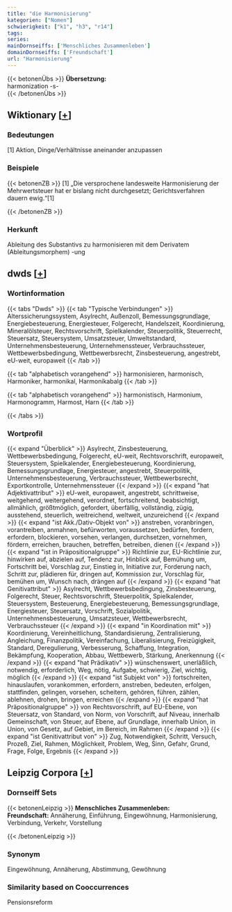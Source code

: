 ```yaml
---
title: "die Harmonisierung"
kategorien: ["Nomen"]
schwierigkeit: ["k1", "h3", "r14"]
tags:
series:
mainDornseiffs: ['Menschliches Zusammenleben']
domainDornseiffs: ['Freundschaft']
url: "Harmonisierung"
---
```


{{< betonenÜbs >}}
**Übersetzung:**  
harmonization -s-  
{{< /betonenÜbs >}}

## Wiktionary [[+](https://de.wiktionary.org/wiki/Harmonisierung)]

### Bedeutungen
[1] Aktion, Dinge/Verhältnisse aneinander anzupassen  

### Beispiele
{{< betonenZB >}}
[1] „Die versprochene landesweite Harmonisierung der Mehrwertsteuer hat er bislang nicht durchgesetzt; Gerichtsverfahren dauern ewig.“[1]  

{{< /betonenZB >}}
### Herkunft
Ableitung des Substantivs zu harmonisieren mit dem Derivatem (Ableitungsmorphem) -ung  



## dwds [[+](https://www.dwds.de/wb/Harmonisierung)]

### Wortinformation
{{< tabs "Dwds" >}}
{{< tab "Typische Verbindungen" >}}
Alterssicherungssystem, Asylrecht, Außenzoll, Bemessungsgrundlage, Energiebesteuerung, Energiesteuer, Folgerecht, Handelszeit, Koordinierung, Mineralölsteuer, Rechtsvorschrift, Spielkalender, Steuerpolitik, Steuerrecht, Steuersatz, Steuersystem, Umsatzsteuer, Umweltstandard, Unternehmensbesteuerung, Unternehmenssteuer, Verbrauchssteuer, Wettbewerbsbedingung, Wettbewerbsrecht, Zinsbesteuerung, angestrebt, eU-weit, europaweit
{{< /tab >}}

{{< tab "alphabetisch vorangehend" >}}
harmonisieren, harmonisch, Harmoniker, harmonikal, Harmonikabalg
{{< /tab >}}

{{< tab "alphabetisch vorangehend" >}}
harmonistisch, Harmonium, Harmonogramm, Harmost, Harn
{{< /tab >}}

{{< /tabs >}}

### Wortprofil
{{< expand "Überblick" >}} Asylrecht, Zinsbesteuerung, Wettbewerbsbedingung, Folgerecht, eU-weit, Rechtsvorschrift, europaweit, Steuersystem, Spielkalender, Energiebesteuerung, Koordinierung, Bemessungsgrundlage, Energiesteuer, angestrebt, Steuerpolitik, Unternehmensbesteuerung, Verbrauchssteuer, Wettbewerbsrecht, Exportkontrolle, Unternehmenssteuer {{< /expand >}}
{{< expand "hat Adjektivattribut" >}} eU-weit, europaweit, angestrebt, schrittweise, weitgehend, weitergehend, verordnet, fortschreitend, beabsichtigt, allmählich, größtmöglich, gefordert, überfällig, vollständig, zügig, ausstehend, steuerlich, weitreichend, weltweit, unzureichend {{< /expand >}}
{{< expand "ist Akk./Dativ-Objekt von" >}} anstreben, voranbringen, vorantreiben, anmahnen, befürworten, voraussetzen, bedürfen, fordern, erfordern, blockieren, vorsehen, verlangen, durchsetzen, vornehmen, fördern, erreichen, brauchen, betreffen, betreiben, dienen {{< /expand >}}
{{< expand "ist in Präpositionalgruppe" >}} Richtlinie zur, EU-Richtlinie zur, hinwirken auf, abzielen auf, Tendenz zur, Hinblick auf, Bemühung um, Fortschritt bei, Vorschlag zur, Einstieg in, Initiative zur, Forderung nach, Schritt zur, plädieren für, dringen auf, Kommission zur, Vorschlag für, bemühen um, Wunsch nach, drängen auf {{< /expand >}}
{{< expand "hat Genitivattribut" >}} Asylrecht, Wettbewerbsbedingung, Zinsbesteuerung, Folgerecht, Steuer, Rechtsvorschrift, Steuerpolitik, Spielkalender, Steuersystem, Besteuerung, Energiebesteuerung, Bemessungsgrundlage, Energiesteuer, Steuersatz, Vorschrift, Sozialpolitik, Unternehmensbesteuerung, Umsatzsteuer, Wettbewerbsrecht, Verbrauchssteuer {{< /expand >}}
{{< expand "in Koordination mit" >}} Koordinierung, Vereinheitlichung, Standardisierung, Zentralisierung, Angleichung, Finanzpolitik, Vereinfachung, Liberalisierung, Freizügigkeit, Standard, Deregulierung, Verbesserung, Schaffung, Integration, Bekämpfung, Kooperation, Abbau, Wettbewerb, Stärkung, Anerkennung {{< /expand >}}
{{< expand "hat Prädikativ" >}} wünschenswert, unerläßlich, notwendig, erforderlich, Weg, nötig, Aufgabe, schwierig, Ziel, wichtig, möglich {{< /expand >}}
{{< expand "ist Subjekt von" >}} fortschreiten, hinauslaufen, vorankommen, erfordern, anstreben, bedeuten, erfolgen, stattfinden, gelingen, vorsehen, scheitern, gehören, führen, zählen, ablehnen, drohen, bringen, erreichen {{< /expand >}}
{{< expand "hat Präpositionalgruppe" >}} von Rechtsvorschrift, auf EU-Ebene, von Steuersatz, von Standard, von Norm, von Vorschrift, auf Niveau, innerhalb Gemeinschaft, von Steuer, auf Ebene, auf Grundlage, innerhalb Union, in Union, von Gesetz, auf Gebiet, im Bereich, im Rahmen {{< /expand >}}
{{< expand "ist Genitivattribut von" >}} Zug, Notwendigkeit, Schritt, Versuch, Prozeß, Ziel, Rahmen, Möglichkeit, Problem, Weg, Sinn, Gefahr, Grund, Frage, Folge, Ergebnis {{< /expand >}}

## Leipzig Corpora [[+](https://corpora.uni-leipzig.de/en/res?word=Harmonisierung&corpusId=deu_newscrawl-public_2018)]

### Dornseiff Sets
{{< betonenLeipzig >}}
**Menschliches Zusammenleben:**  
**Freundschaft:** Annäherung, Einführung, Eingewöhnung, Harmonisierung, Verbindung, Verkehr, Vorstellung  

{{< /betonenLeipzig >}}

### Synonym
Eingewöhnung, Annäherung, Abstimmung, Gewöhnung


### Similarity based on Cooccurrences
Pensionsreform

